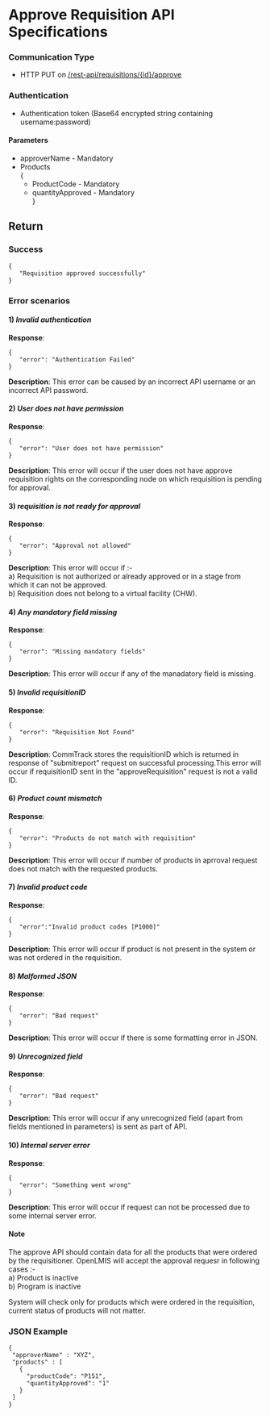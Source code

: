 # Approve Requisition API Specifications

### Communication Type

- HTTP PUT on [/rest-api/requisitions/{id}/approve](#)

### Authentication

- Authentication token (Base64 encrypted string containing username:password)

#### Parameters

- approverName - Mandatory
- Products   
{  
    * ProductCode - Mandatory  
    * quantityApproved - Mandatory  
}  

## Return

### Success
```
{  
   "Requisition approved successfully"  
}  
```
### Error scenarios 

#### 1) *Invalid authentication*  
**Response**:  
```   
{   
   "error": "Authentication Failed"  
}    
```   
**Description**: This error can be caused by an incorrect API username or an incorrect API password. 

#### 2) *User does not have permission*  
**Response**:    
```
{        
   "error": "User does not have permission"  
}   
```  
**Description**: This error will occur if the user does not have approve requisition rights on the corresponding node on which requisition is pending for approval.

#### 3) *requisition is not ready for approval*  
**Response**:   
``` 
{  
   "error": "Approval not allowed"  
}  
```    
**Description**: This error will occur if :-   
a) Requisition is not authorized or already approved or in a stage from which it can not be approved.   
b) Requisition does not belong to a virtual facility (CHW).   

#### 4) *Any mandatory field missing*
**Response**:  
```
{  
   "error": "Missing mandatory fields"  
}
```  
**Description**: This error will occur if any of the manadatory field is missing.

#### 5) *Invalid requisitionID*
**Response**:  
```
{        
   "error": "Requisition Not Found"      
}  
```  
**Description**: CommTrack stores the requisitionID which is returned in response of "submitreport" request on successful processing.This error will occur if requisitionID sent in the "approveRequisition" request is not a valid ID. 

#### 6) *Product count mismatch*
**Response**:  
```
{        
   "error": "Products do not match with requisition"      
}  
```  
**Description**: This error will occur if number of products in aprroval request does not match with the requested products.


#### 7) *Invalid product code*
**Response**: 
``` 
{
   "error":"Invalid product codes [P1000]"   
}
```     
**Description**: This error will occur if product is not present in the system or was not ordered in the requisition.   

#### 8) *Malformed JSON*
**Response**:  
```
{          
   "error": "Bad request"        
}  
```
**Description**: This error will occur if there is some formatting error in JSON.

#### 9) *Unrecognized field*
**Response**:  
```   
{        
   "error": "Bad request"      
}  
```
**Description**: This error will occur if any unrecognized field (apart from fields mentioned in parameters) is sent as part of API.

#### 10) *Internal server error*
**Response**:  
```
{        
   "error": "Something went wrong"      
}  
```
**Description**: This error will occur if request can not be processed due to some internal server error.   

#### Note  
The approve API should contain data for all the products that were ordered by the requisitioner. OpenLMIS will accept the approval requesr in following cases :-   
a) Product is inactive   
b) Program is inactive   

System will check only for products which were ordered in the requisition, current status of products will not matter.
 
### JSON Example 
```
{
 "approverName" : "XYZ",
 "products" : [
   {
     "productCode": "P151",
     "quantityApproved": "1"
   }
 ]
}
```
